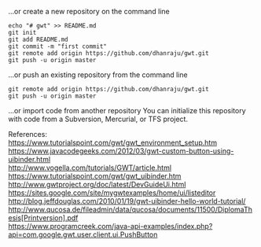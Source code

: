 ...or create a new repository on the command line
~~~
echo "# gwt" >> README.md
git init
git add README.md
git commit -m "first commit"
git remote add origin https://github.com/dhanraju/gwt.git
git push -u origin master
~~~

...or push an existing repository from the command line
~~~
git remote add origin https://github.com/dhanraju/gwt.git
git push -u origin master
~~~

...or import code from another repository
You can initialize this repository with code from a Subversion, Mercurial, or TFS project.

References:  
https://www.tutorialspoint.com/gwt/gwt_environment_setup.htm  
https://www.javacodegeeks.com/2012/03/gwt-custom-button-using-uibinder.html  
http://www.vogella.com/tutorials/GWT/article.html  
https://www.tutorialspoint.com/gwt/gwt_uibinder.htm  
http://www.gwtproject.org/doc/latest/DevGuideUi.html  
https://sites.google.com/site/mygwtexamples/home/ui/listeditor  
http://blog.jeffdouglas.com/2010/01/19/gwt-uibinder-hello-world-tutorial/  
http://www.qucosa.de/fileadmin/data/qucosa/documents/11500/DiplomaThesis[Printversion].pdf  
https://www.programcreek.com/java-api-examples/index.php?api=com.google.gwt.user.client.ui.PushButton  

